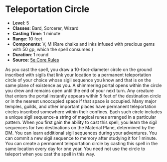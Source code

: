 # Teleportation Circle

- **Level**: 5
- **Classes**: Bard, Sorcerer, Wizard
- **Casting Time**: 1 minute
- **Range**: 10 feet
- **Components**: V, M (Rare chalks and inks infused with precious gems with 50 gp, which the spell consumes.)
- **Duration**: 1 round
- **Source**: [5e Core Rules](http://dnd.wizards.com/articles/features/systems-reference-document-srd)

As you cast the spell, you draw a 10-foot-diameter circle on the ground inscribed with sigils that link your location to a permanent teleportation circle of your choice whose sigil sequence you know and that is on the same plane of existence as you. A shimmering portal opens within the circle you drew and remains open until the end of your next turn. Any creature that enters the portal instantly appears within 5 feet of the destination circle or in the nearest unoccupied space if that space is occupied. Many major temples, guilds, and other important places have permanent teleportation circles inscribed somewhere within their confines. Each such circle includes a unique sigil sequence-a string of magical runes arranged in a particular pattern. When you first gain the ability to cast this spell, you learn the sigil sequences for two destinations on the Material Plane, determined by the DM. You can learn additional sigil sequences during your adventures. You can commit a new sigil sequence to memory after studying it for 1 minute. You can create a permanent teleportation circle by casting this spell in the same location every day for one year. You need not use the circle to teleport when you cast the spell in this way.

